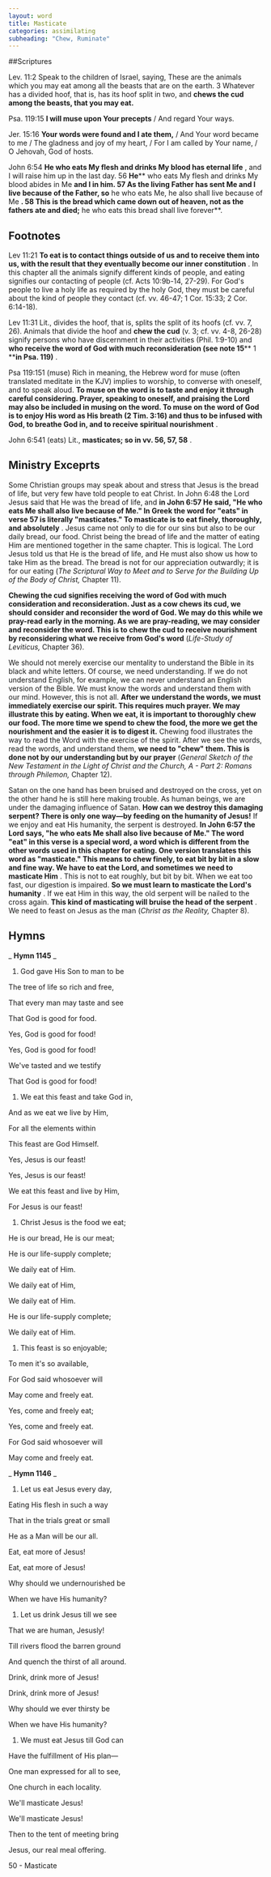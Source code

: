 ```yaml
---
layout: word
title: Masticate
categories: assimilating
subheading: "Chew, Ruminate"
---
```


##Scriptures

Lev. 11:2 Speak to the children of Israel, saying, These are the animals which you may eat among all the beasts that are on the earth. 3 Whatever has a divided hoof, that is, has its hoof split in two, and **chews the cud among the beasts, that you may eat.**

Psa. 119:15 **I will muse upon Your precepts** / And regard Your ways.

Jer. 15:16 **Your words were found and I ate them,** / And Your word became to me / The gladness and joy of my heart, / For I am called by Your name, / O Jehovah, God of hosts.

John 6:54 **He who eats My flesh and drinks My blood has eternal life** , and I will raise him up in the last day. 56 **He**** who eats My flesh and drinks My blood abides in Me **and I in him. 57 As the living Father has sent Me and I live because of the Father, so** he who eats Me, he also shall live because of Me **. 58 This is the bread which came down out of heaven, not as the fathers ate and died;** he who eats this bread shall live forever**.

## Footnotes

Lev 11:21 **To eat is to contact things outside of us and to receive them into us, with the result that they eventually become our inner constitution** . In this chapter all the animals signify different kinds of people, and eating signifies our contacting of people (cf. Acts 10:9b-14, 27-29). For God's people to live a holy life as required by the holy God, they must be careful about the kind of people they contact (cf. vv. 46-47; 1 Cor. 15:33; 2 Cor. 6:14-18).

Lev 11:31 Lit., divides the hoof, that is, splits the split of its hoofs (cf. vv. 7, 26). Animals that divide the hoof and **chew the cud** (v. 3; cf. vv. 4-8, 26-28) signify persons who have discernment in their activities (Phil. 1:9-10) and **who receive the word of God with much reconsideration (see note 15**** 1 ****in Psa. 119)** .

Psa 119:151 (muse) Rich in meaning, the Hebrew word for muse (often translated meditate in the KJV) implies to worship, to converse with oneself, and to speak aloud. **To muse on the word is to taste and enjoy it through careful considering. Prayer, speaking to oneself, and praising the Lord may also be included in musing on the word. To muse on the word of God is to enjoy His word as His breath (2 Tim. 3:16) and thus to be infused with God, to breathe God in, and to receive spiritual nourishment** .

John 6:541 (eats) Lit., **masticates; so in vv. 56, 57, 58** .

## Ministry Exceprts

Some Christian groups may speak about and stress that Jesus is the bread of life, but very few have told people to eat Christ. In John 6:48 the Lord Jesus said that He was the bread of life, and **in John 6:57 He said, "He who eats Me shall also live because of Me." In Greek the word for "eats" in verse 57 is literally "masticates." To masticate is to eat finely, thoroughly, and absolutely** . Jesus came not only to die for our sins but also to be our daily bread, our food. Christ being the bread of life and the matter of eating Him are mentioned together in the same chapter. This is logical. The Lord Jesus told us that He is the bread of life, and He must also show us how to take Him as the bread. The bread is not for our appreciation outwardly; it is for our eating (_The Scriptural Way to Meet and to Serve for the Building Up of the Body of Christ,_ Chapter 11).

**Chewing the cud signifies receiving the word of God with much consideration and reconsideration. Just as a cow chews its cud, we should consider and reconsider the word of God. We may do this while we pray-read early in the morning. As we are pray-reading, we may consider and reconsider the word. This is to chew the cud to receive nourishment by reconsidering what we receive from God's word** (_Life-Study of Leviticus,_ Chapter 36).

We should not merely exercise our mentality to understand the Bible in its black and white letters. Of course, we need understanding. If we do not understand English, for example, we can never understand an English version of the Bible. We must know the words and understand them with our mind. However, this is not all. **After we understand the words, we must immediately exercise our spirit. This requires much prayer. We may illustrate this by eating. When we eat, it is important to thoroughly chew our food. The more time we spend to chew the food, the more we get the nourishment and the easier it is to digest it.** Chewing food illustrates the way to read the Word with the exercise of the spirit. After we see the words, read the words, and understand them, **we need to "chew" them. This is done not by our understanding but by our prayer** (_General Sketch of the New Testament in the Light of Christ and the Church, A - Part 2: Romans through Philemon,_ Chapter 12).

Satan on the one hand has been bruised and destroyed on the cross, yet on the other hand he is still here making trouble. As human beings, we are under the damaging influence of Satan. **How can we destroy this damaging serpent? There is only one way—by feeding on the humanity of Jesus!** If we enjoy and eat His humanity, the serpent is destroyed. **In John 6:57 the Lord says, "he who eats Me shall also live because of Me." The word "eat" in this verse is a special word, a word which is different from the other words used in this chapter for eating. One version translates this word as "masticate." This means to chew finely, to eat bit by bit in a slow and fine way. We have to eat the Lord, and sometimes we need to masticate Him** . This is not to eat roughly, but bit by bit. When we eat too fast, our digestion is impaired. **So we must learn to masticate the Lord's humanity** . If we eat Him in this way, the old serpent will be nailed to the cross again. **This kind of masticating will bruise the head of the serpent** . We need to feast on Jesus as the man (_Christ as the Reality,_ Chapter 8).

## Hymns

_ **Hymn 1145** _

1. God gave His Son to man to be

The tree of life so rich and free,

That every man may taste and see

That God is good for food.

Yes, God is good for food!

Yes, God is good for food!

We've tasted and we testify

That God is good for food!

1. We eat this feast and take God in,

And as we eat we live by Him,

For all the elements within

This feast are God Himself.

Yes, Jesus is our feast!

Yes, Jesus is our feast!

We eat this feast and live by Him,

For Jesus is our feast!

1. Christ Jesus is the food we eat;

He is our bread, He is our meat;

He is our life-supply complete;

We daily eat of Him.

We daily eat of Him,

We daily eat of Him.

He is our life-supply complete;

We daily eat of Him.

1. This feast is so enjoyable;

To men it's so available,

For God said whosoever will

May come and freely eat.

Yes, come and freely eat;

Yes, come and freely eat.

For God said whosoever will

May come and freely eat.

_ **Hymn 1146** _

1. Let us eat Jesus every day,

Eating His flesh in such a way

That in the trials great or small

He as a Man will be our all.

Eat, eat more of Jesus!

Eat, eat more of Jesus!

Why should we undernourished be

When we have His humanity?

1. Let us drink Jesus till we see

That we are human, Jesusly!

Till rivers flood the barren ground

And quench the thirst of all around.

Drink, drink more of Jesus!

Drink, drink more of Jesus!

Why should we ever thirsty be

When we have His humanity?

1. We must eat Jesus till God can

Have the fulfillment of His plan—

One man expressed for all to see,

One church in each locality.

We'll masticate Jesus!

We'll masticate Jesus!

Then to the tent of meeting bring

Jesus, our real meal offering.

50 - Masticate
